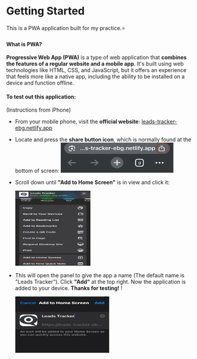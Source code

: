 # Getting Started

This is a PWA application built for my practice.⭐

#### What is PWA?
**Progressive Web App (PWA)** is a type of web application that **combines the features of a regular website and a mobile app**. It's built using web technologies like HTML, CSS, and JavaScript, but it offers an experience that feels more like a native app, including the ability to be installed on a device and function offline. 

#### To test out this application:
(Instructions from iPhone)

- From your mobile phone, visit the **official website**: [leads-tracker-ebg.netlify.app](leads-tracker-ebg.netlify.app)
- Locate and press the **share button icon**, which is normally found at the bottom of screen: <img src="/assets/step1.jpeg" width="300" height="80">
- Scroll down until **"Add to Home Screen"** is in view and click it: 
  
  <img src="/assets/step2.jpeg" width="200" height="200">
- This will open the panel to give the app a name (The default name is "Leads Tracker"). Click **"Add"** at the top right. Now the application is added to your device. **Thanks for testing!** !
  
  <img src="/assets/step3.jpeg" width="250" height="150">

